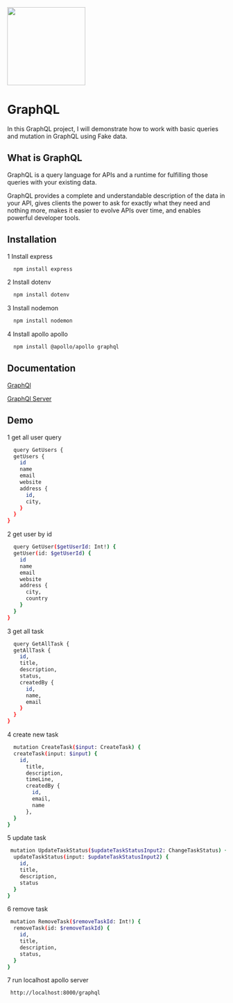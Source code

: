 <img src="https://graphql.org/img/logo.svg" width="180"/>


# GraphQL

In this GraphQL project, I will demonstrate how to work with basic queries and mutation in GraphQL using Fake data.

## What is GraphQL

GraphQL is a query language for APIs and a runtime for fulfilling those queries with your existing data. 

GraphQL provides a complete and understandable description of the data in your API, gives clients the power to ask for exactly what they need and nothing more, makes it easier to evolve APIs over time, and enables powerful developer tools.





## Installation

1 Install express 

```bash
  npm install express


```

2 Install dotenv

```bash
  npm install dotenv


```

3 Install nodemon

```bash
  npm install nodemon


```

4 Install apollo apollo

```bash
  npm install @apollo/apollo graphql


```
    
## Documentation

[GraphQl](https://www.apollographql.com/docs/)


[GraphQl Server](https://www.apollographql.com/docs/apollo-server/getting-started)


## Demo

1 get all user query

```bash
  query GetUsers {
  getUsers {
    id
    name
    email
    website
    address {
      id,
      city,
    }
  }
}

```

2 get user by id

```bash
  query GetUser($getUserId: Int!) {
  getUser(id: $getUserId) {
    id
    name
    email
    website
    address {
      city,
      country
    }
  }
}

```

3 get all task

```bash
  query GetAllTask {
  getAllTask {
    id,
    title,
    description,
    status,
    createdBy {
      id,
      name,
      email
    }
  }
}

```


4 create new task 

```bash
  mutation CreateTask($input: CreateTask) {
  createTask(input: $input) {
    id,
      title,
      description,
      timeLine,
      createdBy {
        id,
        email,
        name
      },
  }
}

```


5 update task 

```bash
 mutation UpdateTaskStatus($updateTaskStatusInput2: ChangeTaskStatus) {
  updateTaskStatus(input: $updateTaskStatusInput2) {
    id,
    title,
    description,
    status
  }
}

```


6 remove task 

```bash
 mutation RemoveTask($removeTaskId: Int!) {
  removeTask(id: $removeTaskId) {
    id,
    title,
    description,
    status,
  }
}

```

7 run localhost apollo server 

```bash
 http://localhost:8000/graphql


```
